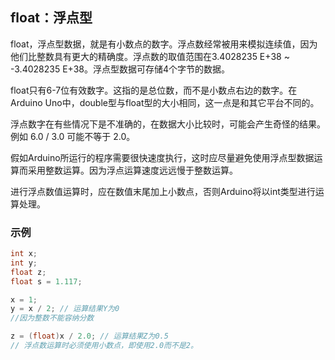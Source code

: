 ## float：浮点型

float，浮点型数据，就是有小数点的数字。浮点数经常被用来模拟连续值，因为他们比整数具有更大的精确度。浮点数的取值范围在3.4028235 E+38 ~ -3.4028235 E+38。浮点型数据可存储4个字节的数据。

float只有6-7位有效数字。这指的是总位数，而不是小数点右边的数字。在Arduino Uno中，double型与float型的大小相同，这一点是和其它平台不同的。

浮点数字在有些情况下是不准确的，在数据大小比较时，可能会产生奇怪的结果。例如 6.0 / 3.0 可能不等于 2.0。

假如Arduino所运行的程序需要很快速度执行，这时应尽量避免使用浮点型数据运算而采用整数运算。因为浮点运算速度远远慢于整数运算。

进行浮点数值运算时，应在数值末尾加上小数点，否则Arduino将以int类型进行运算处理。

### 示例

```C++
int x;
int y;
float z;
float s = 1.117;

x = 1;
y = x / 2; // 运算结果Y为0
//因为整数不能容纳分数

z = (float)x / 2.0; // 运算结果Z为0.5
// 浮点数运算时必须使用小数点，即使用2.0而不是2。
```

